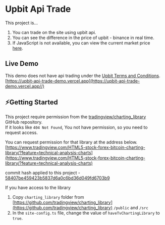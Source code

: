 # Upbit Api Trade

This project is...
1. You can trade on the site using upbit api.
2. You can see the difference in the price of upbit - binance in real time.
3. If JavaScript is not available, you can view the current market price [here](https://upbit-api-trade-demo.vercel.app/last).

## Live Demo
This demo does not have api trading under the [Upbit Terms and Conditions](https://www.upbit.com/terms_of_service).<br />
[https://upbit-api-trade-demo.vercel.app](https://upbit-api-trade-demo.vercel.app//)

## ⚡️Getting Started
This project require permission from the [tradingview/charting_library](https://github.com/tradingview/charting_library) GitHub repository.<br />
If it looks like `404 Not Found`, You not have permission, so you need to request access.

You can request permission for that library at the address below.<br />
[https://www.tradingview.com/HTML5-stock-forex-bitcoin-charting-library/?feature=technical-analysis-charts](https://www.tradingview.com/HTML5-stock-forex-bitcoin-charting-library/?feature=technical-analysis-charts)

commit hash applied to this project - [58407be459423b5837d6a0c6bd36d049fd6703b9](https://github.com/tradingview/charting_library/tree/58407be459423b5837d6a0c6bd36d049fd6703b9)

If you have access to the library
1. Copy `charting_library` folder from [https://github.com/tradingview/charting_library](https://github.com/tradingview/charting_library)
`/public` and `/src`
2. In the `site-config.ts` file, change the value of `haveTvChartingLibrary` to `true`.
